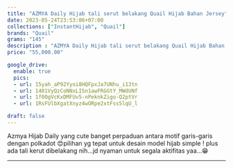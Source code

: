 ```yaml
---
title: "AZMYA Daily Hijab tali serut belakang Quail Hijab Bahan Jersey"
date: 2023-05-24T23:53:06+07:00
collections: ["InstantHijab", "Quail"]
brands: "Quail"
grams: "145"
description : "AZMYA Daily Hijab tali serut belakang Quail Hijab Bahan Jersey"
price: "55,000.00"

google_drive:
  enable: true
  pics:
  - url: 15yah_aP92Yyoi8HQFpxJa7UNhu_i13tn
  - url: 1401VyQzCoNNxLISn1awFRGGtY_MWdUNf
  - url: 1f0OgVcKxDMFUv5-nPeknkZigo-Q2ptVr
  - url: 1RsFUlbXgatXnyz4wORpe2xtFss5lqU_l

draft: false
---
```


Azmya Hijab Daily yang cute banget perpaduan antara motif garis-garis dengan polkadot 😍pilihan yg tepat untuk desain model hijab simple ! plus ada tali kerut dibelakang nih...jd nyaman untuk segala aktifitas yaa...😁


---   
  
